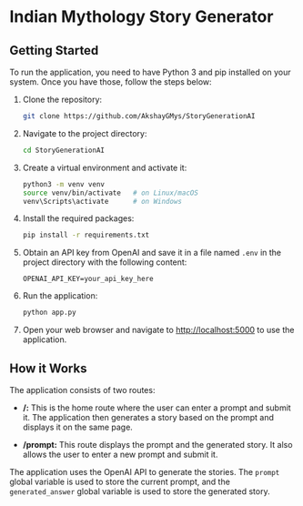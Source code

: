 # Indian Mythology Story Generator

## Getting Started

To run the application, you need to have Python 3 and pip installed on your system. Once you have those, follow the steps below:

1. Clone the repository:
    ```bash
    git clone https://github.com/AkshayGMys/StoryGenerationAI
    ```

2. Navigate to the project directory:
    ```bash
    cd StoryGenerationAI
    ```

3. Create a virtual environment and activate it:
    ```bash
    python3 -m venv venv
    source venv/bin/activate   # on Linux/macOS
    venv\Scripts\activate      # on Windows
    ```

4. Install the required packages:
    ```bash
    pip install -r requirements.txt
    ```

5. Obtain an API key from OpenAI and save it in a file named `.env` in the project directory with the following content:
    ```
    OPENAI_API_KEY=your_api_key_here
    ```

6. Run the application:
    ```bash
    python app.py
    ```

7. Open your web browser and navigate to [http://localhost:5000](http://localhost:5000) to use the application.

## How it Works

The application consists of two routes:

- **/:** This is the home route where the user can enter a prompt and submit it. The application then generates a story based on the prompt and displays it on the same page.
  
- **/prompt:** This route displays the prompt and the generated story. It also allows the user to enter a new prompt and submit it.

The application uses the OpenAI API to generate the stories. The `prompt` global variable is used to store the current prompt, and the `generated_answer` global variable is used to store the generated story.

